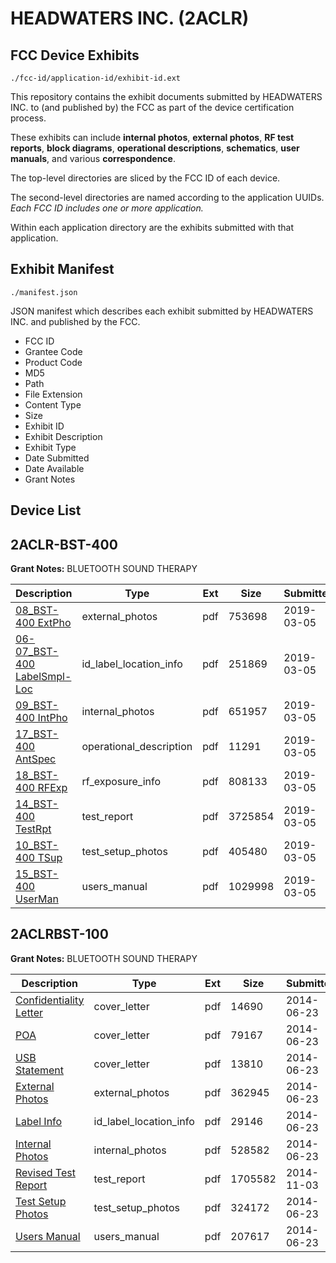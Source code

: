 # HEADWATERS INC. (2ACLR)
## FCC Device Exhibits

```
./fcc-id/application-id/exhibit-id.ext
```

This repository contains the exhibit documents submitted by HEADWATERS INC. to (and published by) the FCC as part of the device certification process.

These exhibits can include **internal photos**, **external photos**, **RF test reports**, **block diagrams**, **operational descriptions**, **schematics**, **user manuals**, and various **correspondence**.

The top-level directories are sliced by the FCC ID of each device.

The second-level directories are named according to the application UUIDs. *Each FCC ID includes one or more application.*

Within each application directory are the exhibits submitted with that application. 

## Exhibit Manifest

```
./manifest.json
```

JSON manifest which describes each exhibit submitted by HEADWATERS INC. and published by the FCC.

- FCC ID
- Grantee Code
- Product Code
- MD5
- Path
- File Extension
- Content Type
- Size
- Exhibit ID
- Exhibit Description
- Exhibit Type
- Date Submitted
- Date Available
- Grant Notes

## Device List
## 2ACLR-BST-400
**Grant Notes:** BLUETOOTH SOUND THERAPY

| Description | Type | Ext | Size | Submitted | Available |
| ----------- | ---- | --- | ---- | --------- | --------- |
| [08_BST-400 ExtPho](2ACLR-BST-400/21cf12f726696ea57e667d197a91a365/4191235.pdf) | external_photos | pdf | 753698 | 2019-03-05 | 2019-03-05 |
| [06-07_BST-400 LabelSmpl-Loc](2ACLR-BST-400/21cf12f726696ea57e667d197a91a365/4191234.pdf) | id_label_location_info | pdf | 251869 | 2019-03-05 | 2019-03-05 |
| [09_BST-400 IntPho](2ACLR-BST-400/21cf12f726696ea57e667d197a91a365/4191236.pdf) | internal_photos | pdf | 651957 | 2019-03-05 | 2019-03-05 |
| [17_BST-400 AntSpec](2ACLR-BST-400/21cf12f726696ea57e667d197a91a365/4191244.pdf) | operational_description | pdf | 11291 | 2019-03-05 | 2019-03-05 |
| [18_BST-400 RFExp](2ACLR-BST-400/21cf12f726696ea57e667d197a91a365/4191245.pdf) | rf_exposure_info | pdf | 808133 | 2019-03-05 | 2019-03-05 |
| [14_BST-400 TestRpt](2ACLR-BST-400/21cf12f726696ea57e667d197a91a365/4191242.pdf) | test_report | pdf | 3725854 | 2019-03-05 | 2019-03-05 |
| [10_BST-400 TSup](2ACLR-BST-400/21cf12f726696ea57e667d197a91a365/4191237.pdf) | test_setup_photos | pdf | 405480 | 2019-03-05 | 2019-03-05 |
| [15_BST-400 UserMan](2ACLR-BST-400/21cf12f726696ea57e667d197a91a365/4191243.pdf) | users_manual | pdf | 1029998 | 2019-03-05 | 2019-03-05 |
## 2ACLRBST-100
**Grant Notes:** BLUETOOTH SOUND THERAPY

| Description | Type | Ext | Size | Submitted | Available |
| ----------- | ---- | --- | ---- | --------- | --------- |
| [Confidentiality Letter](2ACLRBST-100/e61d62880c42d453e8ead1f86526b5ed/2303257.pdf) | cover_letter | pdf | 14690 | 2014-06-23 | 2014-06-23 |
| [POA](2ACLRBST-100/e61d62880c42d453e8ead1f86526b5ed/2303261.pdf) | cover_letter | pdf | 79167 | 2014-06-23 | 2014-06-23 |
| [USB Statement](2ACLRBST-100/e61d62880c42d453e8ead1f86526b5ed/2303264.pdf) | cover_letter | pdf | 13810 | 2014-06-23 | 2014-06-23 |
| [External Photos](2ACLRBST-100/e61d62880c42d453e8ead1f86526b5ed/2303258.pdf) | external_photos | pdf | 362945 | 2014-06-23 | 2014-06-23 |
| [Label Info](2ACLRBST-100/e61d62880c42d453e8ead1f86526b5ed/2303259.pdf) | id_label_location_info | pdf | 29146 | 2014-06-23 | 2014-06-23 |
| [Internal Photos](2ACLRBST-100/e61d62880c42d453e8ead1f86526b5ed/2303260.pdf) | internal_photos | pdf | 528582 | 2014-06-23 | 2014-06-23 |
| [Revised Test Report](2ACLRBST-100/e61d62880c42d453e8ead1f86526b5ed/2434365.pdf) | test_report | pdf | 1705582 | 2014-11-03 | 2014-06-23 |
| [Test Setup Photos](2ACLRBST-100/e61d62880c42d453e8ead1f86526b5ed/2303263.pdf) | test_setup_photos | pdf | 324172 | 2014-06-23 | 2014-06-23 |
| [Users Manual](2ACLRBST-100/e61d62880c42d453e8ead1f86526b5ed/2303265.pdf) | users_manual | pdf | 207617 | 2014-06-23 | 2014-06-23 |
